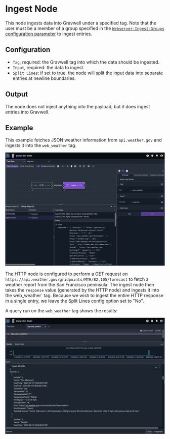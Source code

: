 # Ingest Node

This node ingests data into Gravwell under a specified tag. Note that the user must be a member of a group specified in the [`Webserver-Ingest-Groups` configuration parameter](/configuration/parameters) to ingest entries.

## Configuration

* `Tag`, required: the Gravwell tag into which the data should be ingested.
* `Input`, required: the data to ingest.
* `Split Lines`: if set to true, the node will split the input data into separate entries at newline boundaries.

## Output

The node does not inject anything into the payload, but it does ingest entries into Gravwell.

## Example

This example fetches JSON weather information from `api.weather.gov` and ingests it into the `web_weather` tag.

![](ingest-example.png)

The HTTP node is configured to perform a GET request on `https://api.weather.gov/gridpoints/MTR/82,105/forecast` to fetch a weather report from the San Francisco peninsula. The ingest node then takes the `response` value (generated by the HTTP node) and ingests it into the web_weather` tag. Because we wish to ingest the entire HTTP response in a single entry, we leave the Split Lines config option set to "No".

A query run on the `web_weather` tag shows the results:

![](ingest-weather.png)